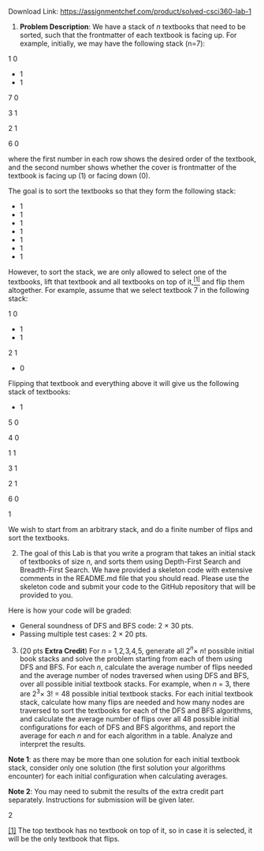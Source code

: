 Download Link: https://assignmentchef.com/product/solved-csci360-lab-1
<br>
<ol>

 <li><strong>Problem Description</strong>: We have a stack of <em>n </em>textbooks that need to be sorted, such that the frontmatter of each textbook is facing up. For example, initially, we may have the following stack (n=7):</li>

</ol>

1   0

<ul>

 <li>1</li>

 <li>1</li>

</ul>

7   0

3   1

2   1

6   0

where the first number in each row shows the desired order of the textbook, and the second number shows whether the cover is frontmatter of the textbook is facing up (1) or facing down (0).

The goal is to sort the textbooks so that they form the following stack:

<ul>

 <li>1</li>

 <li>1</li>

 <li>1</li>

 <li>1</li>

 <li>1</li>

 <li>1</li>

 <li>1</li>

</ul>

However, to sort the stack, we are only allowed to select one of the textbooks, lift that textbook and all textbooks on top of it,<a href="#_ftn1" name="_ftnref1"><sup>[1]</sup></a> and flip them altogether. For example, assume that we select textbook 7 in the following stack:

1   0

<ul>

 <li>1</li>

 <li>1</li>

</ul>

2   1

<ul>

 <li>0</li>

</ul>

Flipping that textbook and everything above it will give us the following stack of textbooks:

<ul>

 <li>1</li>

</ul>

5   0

4   0

1   1

3   1

2   1

6   0

1

We wish to start from an arbitrary stack, and do a finite number of flips and sort the textbooks.

<ol start="2">

 <li>The goal of this Lab is that you write a program that takes an initial stack of textbooks of size <em>n</em>, and sorts them using Depth-First Search and Breadth-First Search. We have provided a skeleton code with extensive comments in the README.md file that you should read. Please use the skeleton code and submit your code to the GitHub repository that will be provided to you.</li>

</ol>

Here is how your code will be graded:

<ul>

 <li>General soundness of DFS and BFS code: 2 × 30 pts.</li>

 <li>Passing multiple test cases: 2 × 20 pts.</li>

</ul>

<ol start="3">

 <li>(20 pts <strong>Extra Credit</strong>) For <em>n </em>= 1<em>,</em>2<em>,</em>3<em>,</em>4<em>,</em>5, generate all 2<em><sup>n</sup></em>× <em>n</em>! possible initial book stacks and solve the problem starting from each of them using DFS and BFS. For each <em>n</em>, calculate the average number of flips needed and the average number of nodes traversed when using DFS and BFS, over all possible initial textbook stacks. For example, when <em>n </em>= 3, there are 2<sup>3</sup>× 3! = 48 possible initial textbook stacks. For each initial textbook stack, calculate how many flips are needed and how many nodes are traversed to sort the textbooks for each of the DFS and BFS algorithms, and calculate the average number of flips over all 48 possible initial configurations for each of DFS and BFS algorithms, and report the average for each <em>n </em>and for each algorithm in a table. Analyze and interpret the results.</li>

</ol>

<strong>Note 1</strong>: as there may be more than one solution for each initial textbook stack, consider only one solution (the first solution your algorithms encounter) for each initial configuration when calculating averages.

<strong>Note 2</strong>: You may need to submit the results of the extra credit part separately. Instructions for submission will be given later.

2

<a href="#_ftnref1" name="_ftn1">[1]</a> The top textbook has no textbook on top of it, so in case it is selected, it will be the only textbook that flips.